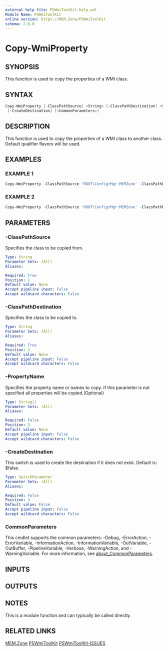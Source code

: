 ```yaml
---
external help file: PSWmiToolKit-help.xml
Module Name: PSWmiToolKit
online version: https://MEM.Zone/PSWmiToolKit
schema: 2.0.0
---
```


# Copy-WmiProperty

## SYNOPSIS

This function is used to copy the properties of a WMI class.

## SYNTAX

```powershell
Copy-WmiProperty [-ClassPathSource] <String> [-ClassPathDestination] <String> [[-PropertyName] <String[]>]
 [-CreateDestination] [<CommonParameters>]
```

## DESCRIPTION

This function is used to copy the properties of a WMI class to another class.
Default qualifier flavors will be used.

## EXAMPLES

### EXAMPLE 1

```powershell
Copy-WmiProperty -ClassPathSource 'ROOT\ConfigrMgr:MEMZone' -ClassPathDestination 'ROOT\ConfigrMgr:MEMZoneBlog' -CreateDestination
```

### EXAMPLE 2

```powershell
Copy-WmiProperty -ClassPathSource 'ROOT\ConfigrMgr:MEMZone' -ClassPathDestination 'ROOT\ConfigrMgr:MEMZoneBlog' -PropertyName 'MEMZoneWebSite' -CreateDestination
```

## PARAMETERS

### -ClassPathSource

Specifies the class to be copied from.

```yaml
Type: String
Parameter Sets: (All)
Aliases:

Required: True
Position: 1
Default value: None
Accept pipeline input: False
Accept wildcard characters: False
```

### -ClassPathDestination

Specifies the class to be copied to.

```yaml
Type: String
Parameter Sets: (All)
Aliases:

Required: True
Position: 2
Default value: None
Accept pipeline input: False
Accept wildcard characters: False
```

### -PropertyName

Specifies the property name or names to copy.
If this parameter is not specified all properties will be copied.(Optional)

```yaml
Type: String[]
Parameter Sets: (All)
Aliases:

Required: False
Position: 3
Default value: None
Accept pipeline input: False
Accept wildcard characters: False
```

### -CreateDestination

This switch is used to create the destination if it does not exist.
Default is: $false.

```yaml
Type: SwitchParameter
Parameter Sets: (All)
Aliases:

Required: False
Position: 4
Default value: False
Accept pipeline input: False
Accept wildcard characters: False
```

### CommonParameters

This cmdlet supports the common parameters: -Debug, -ErrorAction, -ErrorVariable, -InformationAction, -InformationVariable, -OutVariable, -OutBuffer, -PipelineVariable, -Verbose, -WarningAction, and -WarningVariable.
For more information, see [about_CommonParameters](http://go.microsoft.com/fwlink/?LinkID=113216).

## INPUTS

## OUTPUTS

## NOTES

This is a module function and can typically be called directly.

## RELATED LINKS

[MEM.Zone](https://MEM.Zone)
[PSWmiToolKit](https://MEM.Zone/PSWmiToolKit)
[PSWmiToolKit-ISSUES](https://MEM.Zone/PSWmiToolKit-ISSUES)
